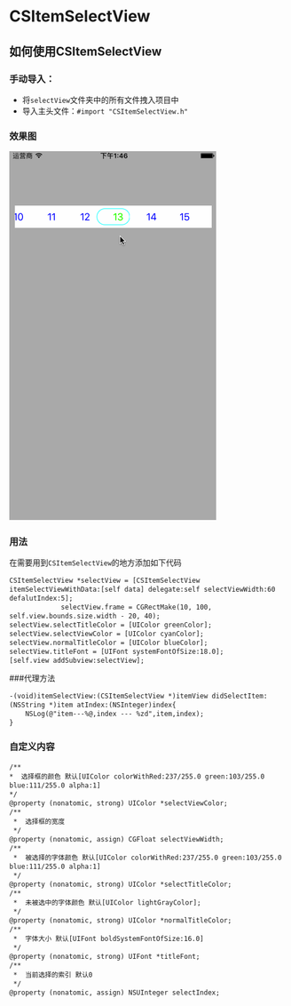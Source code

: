 # CSItemSelectView
## <a id="如何使用CSItemSelectView"></a>如何使用CSItemSelectView
### 手动导入：
* 将`selectView`文件夹中的所有文件拽入项目中
* 导入主头文件：`#import "CSItemSelectView.h"`

### 效果图
![](https://github.com/wcsBurneyCoder/CSItemSelectView/blob/master/test.gif)

### 用法
在需要用到`CSItemSelectView`的地方添加如下代码
```objc
CSItemSelectView *selectView = [CSItemSelectView itemSelectViewWithData:[self data] delegate:self selectViewWidth:60 defalutIndex:5];
       		 selectView.frame = CGRectMake(10, 100, self.view.bounds.size.width - 20, 40);
selectView.selectTitleColor = [UIColor greenColor];
selectView.selectViewColor = [UIColor cyanColor];
selectView.normalTitleColor = [UIColor blueColor];
selectView.titleFont = [UIFont systemFontOfSize:18.0];
[self.view addSubview:selectView];
```
###代理方法
```objc
-(void)itemSelectView:(CSItemSelectView *)itemView didSelectItem:(NSString *)item atIndex:(NSInteger)index{
    NSLog(@"item---%@,index --- %zd",item,index);
}
```
### 自定义内容
```objc
/**
*  选择框的颜色 默认[UIColor colorWithRed:237/255.0 green:103/255.0 blue:111/255.0 alpha:1]
*/
@property (nonatomic, strong) UIColor *selectViewColor;
/**
 *  选择框的宽度
 */
@property (nonatomic, assign) CGFloat selectViewWidth;
/**
 *  被选择的字体颜色 默认[UIColor colorWithRed:237/255.0 green:103/255.0 blue:111/255.0 alpha:1]
 */
@property (nonatomic, strong) UIColor *selectTitleColor;
/**
 *  未被选中的字体颜色 默认[UIColor lightGrayColor];
 */
@property (nonatomic, strong) UIColor *normalTitleColor;
/**
 *  字体大小 默认[UIFont boldSystemFontOfSize:16.0]
 */
@property (nonatomic, strong) UIFont *titleFont;
/**
 *  当前选择的索引 默认0
 */
@property (nonatomic, assign) NSUInteger selectIndex;
```